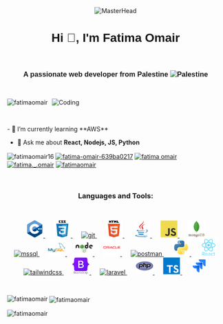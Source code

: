 


<div align="center">
  <img src="https://i.pinimg.com/originals/cd/19/aa/cd19aa1e727d79be52ac4ce88a649951.gif" alt="MasterHead" width="900" height="250">
</div>



<h1 align="center" style="font-family: Arial, sans-serif;">Hi 👋, I'm Fatima Omair  </h1>
<p></br></p>
<h3 align="center" style="font-family: Arial, sans-serif;">A passionate web developer from Palestine <img src="https://upload.wikimedia.org/wikipedia/commons/1/1b/Animated-Flag-Palestine.gif" alt="Palestine" width="90" height="30" ></h3>
<p></br></p>
<img align="right" alt="Coding" width="400" src="https://i.pinimg.com/originals/e7/26/c7/e726c74ac081eed50feee1433d12c998.gif"/>

<p align="left"> <img src="https://komarev.com/ghpvc/?username=fatimaomair&label=Profile%20views&color=0e75b6&style=flat" alt="fatimaomair" /> </p>


<p></br></p>
- 🌱 I’m currently learning **AWS**

- 💬 Ask me about **React, Nodejs, JS, Python**


<p align="left">
 <a><img align="center" src="https://raw.githubusercontent.com/rahuldkjain/github-profile-readme-generator/master/src/images/icons/Social/twitter.svg" alt="fatimaomair16" height="30" width="40" /></a>
<a href="" target="blank"><img align="center" src="https://raw.githubusercontent.com/rahuldkjain/github-profile-readme-generator/master/src/images/icons/Social/linked-in-alt.svg" alt="fatima-omair-639ba0217" height="30" width="40" /></a>
<a href="" target="blank"><img align="center" src="https://raw.githubusercontent.com/rahuldkjain/github-profile-readme-generator/master/src/images/icons/Social/facebook.svg" alt="fatima omair" height="30" width="40" /></a>
<a href="" target="blank"><img align="center" src="https://raw.githubusercontent.com/rahuldkjain/github-profile-readme-generator/master/src/images/icons/Social/instagram.svg" alt="fatima._.omair" height="30" width="40" /></a>
<a href="" target="blank"><img align="center" src="https://raw.githubusercontent.com/rahuldkjain/github-profile-readme-generator/master/src/images/icons/Social/discord.svg" alt="fatimaomair" height="30" width="40" /></a>
</p>
<p></br></p>
<h3 align="center">Languages and Tools:</h3>
<p></br></p>
<p align="center"> 
  <a href="https://www.w3schools.com/cpp/" target="_blank" rel="noreferrer" style="padding: 0 10px;"> 
    <img src="https://raw.githubusercontent.com/devicons/devicon/master/icons/cplusplus/cplusplus-original.svg" alt="cplusplus" width="40" height="40"/> 
  </a> 
  <a href="https://www.w3schools.com/css/" target="_blank" rel="noreferrer" style="padding: 0 10px;"> 
    <img src="https://raw.githubusercontent.com/devicons/devicon/master/icons/css3/css3-original-wordmark.svg" alt="css3" width="40" height="40"/> 
  </a> 
  <a href="https://git-scm.com/" target="_blank" rel="noreferrer" style="padding: 0 10px;"> 
    <img src="https://www.vectorlogo.zone/logos/git-scm/git-scm-icon.svg" alt="git" width="40" height="40"/> 
  </a> 
  <a href="https://www.w3.org/html/" target="_blank" rel="noreferrer" style="padding: 0 10px;"> 
    <img src="https://raw.githubusercontent.com/devicons/devicon/master/icons/html5/html5-original-wordmark.svg" alt="html5" width="40" height="40"/> 
  </a> 
  <a href="https://www.java.com" target="_blank" rel="noreferrer" style="padding: 0 10px;"> 
    <img src="https://raw.githubusercontent.com/devicons/devicon/master/icons/java/java-original.svg" alt="java" width="40" height="40"/> 
  </a> 
  <a href="https://developer.mozilla.org/en-US/docs/Web/JavaScript" target="_blank" rel="noreferrer" style="padding: 0 10px;"> 
    <img src="https://raw.githubusercontent.com/devicons/devicon/master/icons/javascript/javascript-original.svg" alt="javascript" width="40" height="40"/> 
  </a> 
  <a href="https://www.mongodb.com/" target="_blank" rel="noreferrer" style="padding: 0 10px;"> 
    <img src="https://raw.githubusercontent.com/devicons/devicon/master/icons/mongodb/mongodb-original-wordmark.svg" alt="mongodb" width="40" height="40"/> 
  </a> 
  <a href="https://www.microsoft.com/en-us/sql-server" target="_blank" rel="noreferrer" style="padding: 0 10px;"> 
    <img src="https://www.svgrepo.com/show/303229/microsoft-sql-server-logo.svg" alt="mssql" width="40" height="40"/> 
  </a> 
  <a href="https://www.mysql.com/" target="_blank" rel="noreferrer" style="padding: 0 10px;"> 
    <img src="https://raw.githubusercontent.com/devicons/devicon/master/icons/mysql/mysql-original-wordmark.svg" alt="mysql" width="40" height="40"/> 
  </a> 
  <a href="https://nodejs.org" target="_blank" rel="noreferrer" style="padding: 0 10px;"> 
    <img src="https://raw.githubusercontent.com/devicons/devicon/master/icons/nodejs/nodejs-original-wordmark.svg" alt="nodejs" width="40" height="40"/> 
  </a> 
  <a href="https://www.oracle.com/" target="_blank" rel="noreferrer" style="padding: 0 10px;"> 
    <img src="https://raw.githubusercontent.com/devicons/devicon/master/icons/oracle/oracle-original.svg" alt="oracle" width="40" height="40"/> 
  </a> 
  <a href="https://postman.com" target="_blank" rel="noreferrer" style="padding: 0 10px;"> 
    <img src="https://www.vectorlogo.zone/logos/getpostman/getpostman-icon.svg" alt="postman" width="40" height="40"/> 
  </a> 
  <a href="https://www.python.org" target="_blank" rel="noreferrer" style="padding: 0 10px;"> 
    <img src="https://raw.githubusercontent.com/devicons/devicon/master/icons/python/python-original.svg" alt="python" width="40" height="40"/> 
  </a> 
  <a href="https://reactjs.org/" target="_blank" rel="noreferrer" style="padding: 0 10px;"> 
    <img src="https://raw.githubusercontent.com/devicons/devicon/master/icons/react/react-original-wordmark.svg" alt="react" width="40" height="40"/> 
  </a> 
  <!-- Added new icons -->
  <a href="https://tailwindcss.com/" target="_blank" rel="noreferrer" style="padding: 0 10px;"> 
    <img src="https://www.drupal.org/files/styles/grid-3-2x/public/project-images/screenshot_361.png" alt="tailwindcss" width="40" height="40"/> 
  </a> 
  <a href="https://getbootstrap.com/" target="_blank" rel="noreferrer" style="padding: 0 10px;"> 
    <img src="https://raw.githubusercontent.com/devicons/devicon/master/icons/bootstrap/bootstrap-original-wordmark.svg" alt="bootstrap" width="40" height="40"/> 
  </a> 
  <a href="https://laravel.com/" target="_blank" rel="noreferrer" style="padding: 0 10px;"> 
    <img src="https://laravel.com/img/logomark.min.svg" alt="laravel" width="40" height="40"/> 
  </a> 
  <a href="https://www.php.net/" target="_blank" rel="noreferrer" style="padding: 0 10px;"> 
    <img src="https://raw.githubusercontent.com/devicons/devicon/master/icons/php/php-original.svg" alt="php" width="40" height="40"/> 
  </a>
  <!-- Added TypeScript icon -->
  <a href="https://www.typescriptlang.org/" target="_blank" rel="noreferrer" style="padding: 0 10px;">
    <img src="https://raw.githubusercontent.com/devicons/devicon/master/icons/typescript/typescript-original.svg" alt="typescript" width="40" height="40"/>
  </a>
  <a href="https://www.atlassian.com/software/jira" target="_blank" rel="noreferrer" style="margin: 0 10px;"> 
  <img src="https://raw.githubusercontent.com/devicons/devicon/master/icons/jira/jira-original.svg" alt="jira" width="40" height="40"/> 
</a>

</p>
<p></br></p>



<p><img align="left" src="https://github-readme-stats.vercel.app/api/top-langs?username=fatimaomair&show_icons=true&locale=en&layout=compact" alt="fatimaomair" /></p>

<p>&nbsp;<img align="center" src="https://github-readme-stats.vercel.app/api?username=fatimaomair&show_icons=true&locale=en" alt="fatimaomair" /></p>

<p><img align="center" src="https://github-readme-streak-stats.herokuapp.com/?user=fatimaomair&" alt="fatimaomair" /></p>
<p></br></p>

